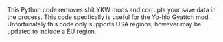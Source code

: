 This Python code removes shit YKW mods and corrupts
your save data in the process. This code specfically
is useful for the Yo-hio Gyattch mod. Unfortunately
this code only supports USA regions, however may be
updated to include a EU region. 

